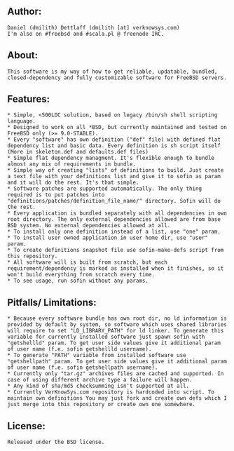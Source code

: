 ## Author:
    Daniel (dmilith) Dettlaff (dmilith [at] verknowsys.com)
    I'm also on #freebsd and #scala.pl @ freenode IRC.


## About:
    This software is my way of how to get reliable, updatable, bundled, closed-dependency and fully customizable software for FreeBSD servers.

    
## Features:
    * Simple, <500LOC solution, based on legacy /bin/sh shell scripting language.
    * Designed to work on all *BSD, but currently maintained and tested on FreeBSD only (>= 9.0-STABLE).
    * Every "software" has own definition ("def" file) with defined flat dependency list and basic data. Every definition is sh script itself (More in skeleton.def and defaults.def files)
    * Simple flat dependency managment. It's flexible enough to bundle almost any mix of requirements in bundle.
    * Simple way of creating "lists" of definitions to build. Just create a text file with your definitions list and give it to sofin as param and it will do the rest. It's that simple.
    * Software patches are supported automatically. The only thing required is to put patches into "definitions/patches/definition_file_name/" directory. Sofin will do the rest.
    * Every application is bundled separately with all dependencies in own root directory. The only external dependencies allowed are from base BSD system. No external dependencies allowed at all.
    * To install only one definition instead of a list, use "one" param.
    * To install user owned application in user home dir, use "user" param.
    * To create definitions snapshot file use sofin-make-defs script from this repository.
    * All software will is built from scratch, but each requirement/dependency is marked as installed when it finishes, so it won't build everything from scratch every time.
    * To see usage, run sofin without any params.
    
    
## Pitfalls/ Limitations:
    * Because every software bundle has own root dir, no ld information is provided by default by system, so software which uses shared libraries will require to set "LD_LIBRARY_PATH" for ld linker. To generate this variable for currently installed software just spawn sofin with "getshellld" param. To get user side values give it additional param of user name (f.e. sofin getshellld username).
    * To generate "PATH" variable from installed software use "getshellpath" param. To get user side values give it additional param of user name (f.e. sofin getshellpath username).
    * Currently only "tar.gz" archives files are cached and supported. In case of using different archive type a failure will happen.
    * Any kind of sha/md5 checksumming isn't supported at all.
    * Currently VerKnowSys.com repository is hardcoded into script. To maintain own definitions You may just fork and create own defs which I just merge into this repository or create own one somewhere.


## License:
    Released under the BSD license.
